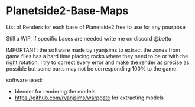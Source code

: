# Planetside2-Base-Maps
List of Renders for each base of Planetside2 free to use for any pourpose 

Still a WIP, if specific bases are needed write me on discord @_botta_

IMPORTANT:
the software made by ryanjsims to extract the zones from game files has a hard time placing rocks where they need to be or with the right rotation. 
I try to correct every error and make the render as precise as possible but some parts may not be corresponding 100% to the game.

software used:
- blender for rendering the models 
- https://github.com/ryanjsims/warpgate for extracting models 
